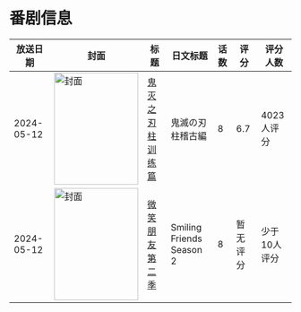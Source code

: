 # 番剧信息

|放送日期|封面|标题|日文标题|话数|评分|评分人数|
|---|---|---|---|---|---|---|
|2024-05-12|<img src="//lain.bgm.tv/pic/cover/c/0a/ee/441939_6l6VR.jpg" alt="封面" style="width:150px;height:200px;object-fit:cover;">|[鬼灭之刃 柱训练篇](https://bangumi.tv/subject/441939)|鬼滅の刃 柱稽古編|8|6.7|4023人评分|
|2024-05-12|<img src="//lain.bgm.tv/pic/cover/c/48/e2/488563_XoXsV.jpg" alt="封面" style="width:150px;height:200px;object-fit:cover;">|[微笑朋友 第二季](https://bangumi.tv/subject/488563)|Smiling Friends Season 2|8|暂无评分|少于10人评分|
